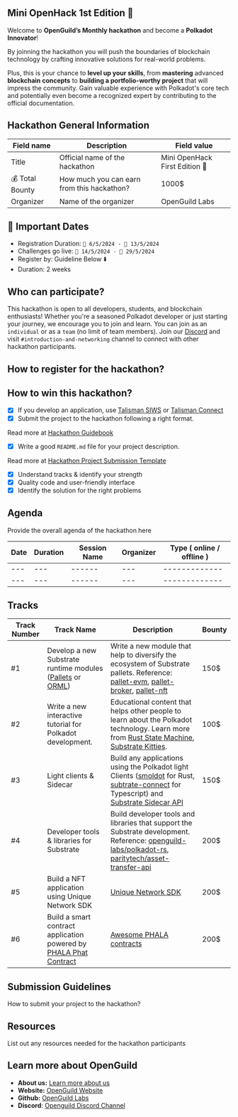 ## Mini OpenHack 1st Edition 🦄

Welcome to **OpenGuild’s Monthly hackathon** and become a **Polkadot Innovator**! 

By joinning the hackathon you will push the boundaries of blockchain technology by crafting innovative solutions for real-world problems.

Plus, this is your chance to **level up your skills**, from **mastering** advanced **blockchain concepts** to **building a portfolio-worthy project** that will impress the community. Gain valuable experience with Polkadot's core tech and potentially even become a recognized expert by contributing to the official documentation.

## Hackathon General Information
<!-- Replace `---` with the hackathon information -->
| Field name | Description | Field value |
| ------------- | ------ | ------------- |
| Title | Official name of the hackathon | Mini OpenHack First Edition 🌱 |
| 💰 Total Bounty | How much you can earn from this hackathon? | 1000$ |
| Organizer | Name of the organizer | OpenGuild Labs |

## 📅 Important Dates
- Registration Duration: `📅 6/5/2024 - 📅 13/5/2024`
- Challenges go live: `📅 14/5/2024 - 📅 29/5/2024`
- Register by: Guideline Below ⬇️
- Duration: 2 weeks

## Who can participate?

This hackathon is open to all developers, students, and blockchain enthusiasts! Whether you're a seasoned Polkadot developer or just starting your journey, we encourage you to join and learn. You can join as an `individual` or as a `team` (no limit of team members). Join our [Discord](https://discord.gg/azSef6cs) and visit `#introduction-and-networking` channel to connect with other hackathon participants. 

## How to register for the hackathon?

## How to win this hackathon? 
- [x] If you develop an application, use [Talisman SIWS](https://github.com/TalismanSociety/siws) or [Talisman Connect](https://github.com/TalismanSociety/talisman-connect)
- [x] Submit the project to the hackathon following a right format.

Read more at [Hackathon Guidebook](https://github.com/openguild-labs/hackathon-guidebook)
- [x] Write a good `README.md` file for your project description.

Read more at [Hackathon Project Submission Template](https://github.com/openguild-labs/hackathon-guidebook?tab=readme-ov-file#project-submission-template)
- [x] Understand tracks & identify your strength
- [x] Quality code and user-friendly interface
- [x] Identify the solution for the right problems

## Agenda

Provide the overall agenda of the hackathon here

| Date | Duration | Session Name | Organizer | Type ( online / offline ) |
| ------------- | ------ | ------ | ------------- | ------------- |
| --- | --- | ------ | --- | ------------- |
| --- | --- | ------ | --- | ------------- |

## Tracks

| Track Number | Track Name | Description | Bounty |
| ------------- | ------ | ------ | ---- |
| #1 | Develop a new Substrate runtime modules ([Pallets](https://docs.substrate.io/reference/frame-pallets/) or [ORML](https://github.com/open-web3-stack/open-runtime-module-library)) | Write a new module that help to diversify the ecosystem of Substrate pallets. Reference: [pallet-evm](https://github.com/chainx-org/chainx-technical-archive/blob/main/WangYaFei/evm/pallet-evm:An%20implementation%20of%20evm%20in%20substrate.md), [pallet-broker](https://crates.io/crates/pallet-broker), [pallet-nft](https://github.com/danforbes/pallet-nft) | 150$ |
| #2 | Write a new interactive tutorial for Polkadot development. | Educational content that helps other people to learn about the Polkadot technology. Learn more from [Rust State Machine](https://github.com/shawntabrizi/rust-state-machine), [Substrate Kitties](https://github.com/openguild-labs/substrate-kitties). | 100$ |
| #3 | Light clients & Sidecar | Build any applications using the Polkadot light Clients ([smoldot](https://github.com/smol-dot/smoldot) for Rust, [subtrate-connect](https://github.com/paritytech/substrate-connect) for Typescript) and [Substrate Sidecar API](https://github.com/paritytech/substrate-api-sidecar) | 150$ |
| #4 | Developer tools & libraries for Substrate | Build developer tools and libraries that support the Substrate development. Reference: [openguild-labs/polkadot-rs](https://github.com/openguild-labs/polkadot-rs), [paritytech/asset-transfer-api](https://github.com/paritytech/asset-transfer-api) | 200$ |
| #5 | Build a NFT application using Unique Network SDK | [Unique Network SDK](https://docs.unique.network/build/sdk/getting-started.html) | 200$ |
| #6 | Build a smart contract application powered by [PHALA Phat Contract](https://phala.network/phat-contract) | [Awesome PHALA contracts](https://github.com/Phala-Network/awesome-phat-contracts?tab=readme-ov-file) | 200$ |

## Submission Guidelines

How to submit your project to the hackathon?

## Resources
List out any resources needed for the hackathon participants

## Learn more about OpenGuild

- **About us:** [Learn more about us](https://openguild.wtf/about)
- **Website:** [OpenGuild Website](https://openguild.wtf/)
- **Github:** [OpenGuild Labs](https://github.com/openguild-labs)
- **Discord**: [Openguild Discord Channel](https://discord.gg/bcjMzxqtD7)
